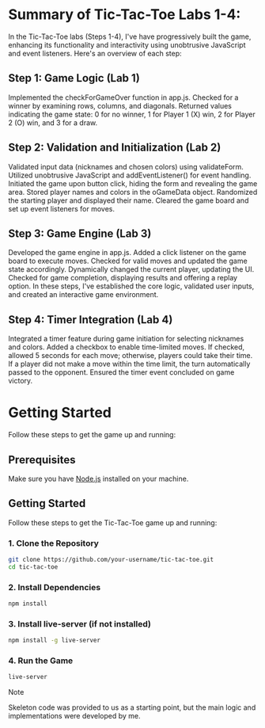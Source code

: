 # Summary of Tic-Tac-Toe Labs 1-4:

In the Tic-Tac-Toe labs (Steps 1-4), I've have progressively built the game, enhancing its functionality and interactivity using unobtrusive JavaScript and event listeners. Here's an overview of each step:

## Step 1: Game Logic (Lab 1)
Implemented the checkForGameOver function in app.js.
Checked for a winner by examining rows, columns, and diagonals.
Returned values indicating the game state: 0 for no winner, 1 for Player 1 (X) win, 2 for Player 2 (O) win, and 3 for a draw.

## Step 2: Validation and Initialization (Lab 2)
Validated input data (nicknames and chosen colors) using validateForm.
Utilized unobtrusive JavaScript and addEventListener() for event handling.
Initiated the game upon button click, hiding the form and revealing the game area.
Stored player names and colors in the oGameData object.
Randomized the starting player and displayed their name.
Cleared the game board and set up event listeners for moves.

## Step 3: Game Engine (Lab 3)
Developed the game engine in app.js.
Added a click listener on the game board to execute moves.
Checked for valid moves and updated the game state accordingly.
Dynamically changed the current player, updating the UI.
Checked for game completion, displaying results and offering a replay option.
In these steps, I've established the core logic, validated user inputs, and created an interactive game environment.

## Step 4: Timer Integration (Lab 4)
Integrated a timer feature during game initiation for selecting nicknames and colors.
Added a checkbox to enable time-limited moves.
If checked, allowed 5 seconds for each move; otherwise, players could take their time.
If a player did not make a move within the time limit, the turn automatically passed to the opponent.
Ensured the timer event concluded on game victory.

# Getting Started

Follow these steps to get the game up and running:

## Prerequisites

Make sure you have [Node.js](https://nodejs.org/) installed on your machine.

## Getting Started

Follow these steps to get the Tic-Tac-Toe game up and running:

### 1. Clone the Repository
```bash
git clone https://github.com/your-username/tic-tac-toe.git
cd tic-tac-toe
```

### 2. Install Dependencies
```bash
npm install
```

### 3. Install live-server (if not installed)
```bash
npm install -g live-server
```
### 4. Run the Game
```bash
live-server
```

> [!NOTE]
> Skeleton code was provided to us as a starting point, but the main logic and implementations were developed by me.
